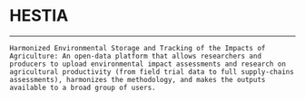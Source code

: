  # HESTIA
 ***
    Harmonized Environmental Storage and Tracking of the Impacts of Agriculture: An open-data platform that allows researchers and producers to upload environmental impact assessments and research on agricultural productivity (from field trial data to full supply-chains assessments), harmonizes the methodology, and makes the outputs available to a broad group of users. 
